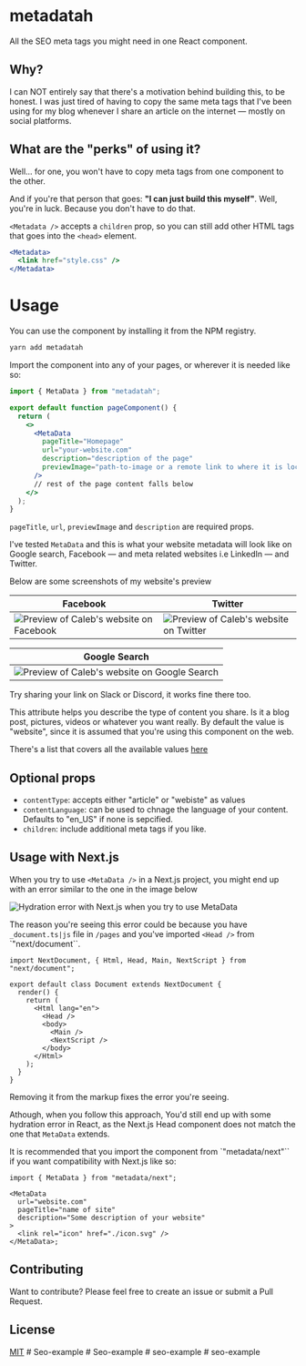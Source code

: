 # metadatah

All the SEO meta tags you might need in one React component.

## Why?

I can NOT entirely say that there's a motivation behind building this, to be honest. I was just tired of having to copy the same meta tags that I've been using for my blog whenever I share an article on the internet &mdash; mostly on social platforms.

## What are the "perks" of using it?

Well... for one, you won't have to copy meta tags from one component to the other.

And if you're that person that goes: **"I can just build this myself"**. Well, you're in luck. Because you don't have to do that.

`<Metadata />` accepts a `children` prop, so you can still add other HTML tags that goes into the `<head>` element.

```jsx
<Metadata>
  <link href="style.css" />
</Metadata>
```

# Usage

You can use the component by installing it from the NPM registry.

```bash
yarn add metadatah
```

Import the component into any of your pages, or wherever it is needed like so:

```jsx
import { MetaData } from "metadatah";

export default function pageComponent() {
  return (
    <>
      <MetaData
        pageTitle="Homepage"
        url="your-website.com"
        description="description of the page"
        previewImage="path-to-image or a remote link to where it is located."
      />
      // rest of the page content falls below
    </>
  );
}
```

`pageTitle`, `url`, `previewImage` and `description` are required props.

I've tested `MetaData` and this is what your website metadata will look like on Google search, Facebook &mdash; and meta related websites i.e LinkedIn &mdash; and Twitter.

Below are some screenshots of my website's preview

| Facebook                                                                                                                                      | Twitter                                                                                                                                     |
| --------------------------------------------------------------------------------------------------------------------------------------------- | ------------------------------------------------------------------------------------------------------------------------------------------- |
| ![Preview of Caleb's website on Facebook](https://res.cloudinary.com/meje/image/upload/v1688397658/oss-packages/metadata/facebook_yqn4ea.png) | ![Preview of Caleb's website on Twitter](https://res.cloudinary.com/meje/image/upload/v1688397658/oss-packages/metadata/twitter_ueklo5.png) |

| Google Search                                                                                                                                    |
| ------------------------------------------------------------------------------------------------------------------------------------------------ |
| ![Preview of Caleb's website on Google Search](https://res.cloudinary.com/meje/image/upload/v1688397658/oss-packages/metadata/google_dbr0mj.png) |

Try sharing your link on Slack or Discord, it works fine there too.

This attribute helps you describe the type of content you share. Is it a blog post, pictures, videos or whatever you want really. By default the value is "website", since it is assumed that you're using this component on the web.

There's a list that covers all the available values [here](https://ogp.me/#types)

## Optional props

- `contentType`: accepts either "article" or "webiste" as values
- `contentLanguage`: can be used to chnage the language of your content. Defaults to "en_US" if none is sepcified.
- `children`: include additional meta tags if you like.

## Usage with Next.js

When you try to use `<MetaData />` in a Next.js project, you might end up with an error similar to the one in the image below

![Hydration error with Next.js when you try to use MetaData](https://res.cloudinary.com/meje/image/upload/v1688397658/oss-packages/metadata/nextjs-hydration-error_k2xgrc.png)

The reason you're seeing this error could be because you have `_document.ts|js` file in `/pages` and you've imported `<Head />` from `"next/document``.

```tsx
import NextDocument, { Html, Head, Main, NextScript } from "next/document";

export default class Document extends NextDocument {
  render() {
    return (
      <Html lang="en">
        <Head />
        <body>
          <Main />
          <NextScript />
        </body>
      </Html>
    );
  }
}
```

Removing it from the markup fixes the error you're seeing.

Athough, when you follow this approach, You'd still end up with some hydration error in React, as the Next.js Head component does not match the one that `MetaData` extends.

It is recommended that you import the component from `"metadata/next"`` if you want compatibility with Next.js like so:

```tsx
import { MetaData } from "metadata/next";

<MetaData
  url="website.com"
  pageTitle="name of site"
  description="Some description of your website"
>
  <link rel="icon" href="./icon.svg" />
</MetaData>;
```

## Contributing

Want to contribute? Please feel free to create an issue or submit a Pull Request.

## License

[MIT](LICENSE)
#   S e o - e x a m p l e  
 #   S e o - e x a m p l e  
 #   s e o - e x a m p l e  
 # seo-example
